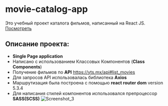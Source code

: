 # movie-catalog-app 
Это учебный проект каталога фильмов, написанный на React JS.
[Посмотреть](https://horoshere.github.io/movie-catalog-app)

## Описание проекта:

* **Single Page application**
* Написано с использованием Классовых Компонентов (**Class Components**)
* Получение фильмов по **API** https://yts.mx/api#list_movies
* Для запросов API использовалась библиотека **Axios**
* Маршрутизация была построена с помощью **react router dom** version 5.3.4
* Для написания стилей компонентов использовался препроцессор **SASS(SCSS)**
![Screenshot_3](https://user-images.githubusercontent.com/85732162/224503968-2c6ffea2-80ab-4bc7-b148-2652d9e7eba9.png)

